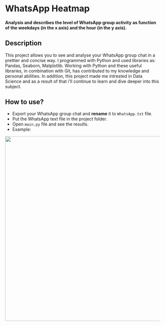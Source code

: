 # WhatsApp Heatmap
#### Analysis and describes the level of WhatsApp group activity as function of the weekdays (in the x axis) and the hour (in the y axis).

## Description
This project allows you to see and analyse your WhatsApp group chat in a prettier and concise way.
I programmed with Python and used libraries as: Pandas, Seaborn, Matplotlib.
Working with Python and these useful libraries, in combination with Git, has contributed to my knowledge and personal abilities.
In addition, this project made me intrested in Data Science and as a result of that i'll continue to learn and dive deeper into this subject. 

## How to use?
* Export your WhatsApp group chat and **rename** it to `WhatsApp.txt` file.
* Put the WhatsApp text file in the project folder.
* Open `main.py` file and see the results. 
* Example:
<img src="https://user-images.githubusercontent.com/82831070/157841360-e3c0a5df-25ed-4ea2-b692-70b695559387.png" width="600">
